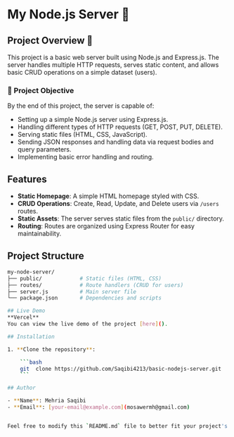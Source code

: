 # My Node.js Server 🚀

## Project Overview 👀

This project is a basic web server built using Node.js and Express.js. The server handles multiple HTTP requests, serves static content, and allows basic CRUD operations on a simple dataset (users). 

### 🎯 Project Objective
By the end of this project, the server is capable of:
- Setting up a simple Node.js server using Express.js.
- Handling different types of HTTP requests (GET, POST, PUT, DELETE).
- Serving static files (HTML, CSS, JavaScript).
- Sending JSON responses and handling data via request bodies and query parameters.
- Implementing basic error handling and routing.

## Features

- **Static Homepage**: A simple HTML homepage styled with CSS.
- **CRUD Operations**: Create, Read, Update, and Delete users via `/users` routes.
- **Static Assets**: The server serves static files from the `public/` directory.
- **Routing**: Routes are organized using Express Router for easy maintainability.
  
## Project Structure

```bash
my-node-server/
├── public/            # Static files (HTML, CSS)
├── routes/            # Route handlers (CRUD for users)
├── server.js          # Main server file
└── package.json       # Dependencies and scripts

## Live Demo
**Vercel**
You can view the live demo of the project [here]().

## Installation

1. **Clone the repository**:

    ```bash
    git  clone https://github.com/Saqibi4213/basic-nodejs-server.git
    ```

## Author

- **Name**: Mehria Saqibi
- **Email**: [your-email@example.com](mosawermh@gmail.com)


Feel free to modify this `README.md` file to better fit your project's needs or specific details.
